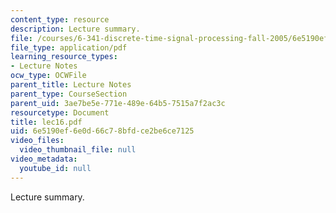 ```yaml
---
content_type: resource
description: Lecture summary.
file: /courses/6-341-discrete-time-signal-processing-fall-2005/6e5190ef6e0d66c78bfdce2be6ce7125_lec16.pdf
file_type: application/pdf
learning_resource_types:
- Lecture Notes
ocw_type: OCWFile
parent_title: Lecture Notes
parent_type: CourseSection
parent_uid: 3ae7be5e-771e-489e-64b5-7515a7f2ac3c
resourcetype: Document
title: lec16.pdf
uid: 6e5190ef-6e0d-66c7-8bfd-ce2be6ce7125
video_files:
  video_thumbnail_file: null
video_metadata:
  youtube_id: null
---
```

Lecture summary.

